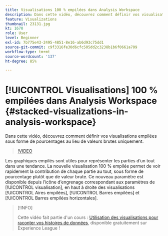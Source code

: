 ```yaml
---
title: Visualisations 100 % empilées dans Analysis Workspace
description: Dans cette vidéo, découvrez comment définir vos visualisations empilées sous forme de pourcentages au lieu de valeurs brutes uniquement.
feature: Visualizations
thumbnail: 23131.jpg
kt: 1670
role: User
level: Beginner
exl-id: 7b775e43-2495-4851-8e16-ab6d93c75dd1
source-git-commit: c9f3316fe30d6cfc505dd2c3238b1b6f0661a709
workflow-type: tm+mt
source-wordcount: '137'
ht-degree: 85%

---
```


# [!UICONTROL Visualisations] 100 % empilées dans Analysis Workspace {#stacked-visualizations-in-analysis-workspace}

Dans cette vidéo, découvrez comment définir vos visualisations empilées sous forme de pourcentages au lieu de valeurs brutes uniquement.

>[!VIDEO](https://video.tv.adobe.com/v/23131/?quality=12)

Les graphiques empilés sont utiles pour représenter les parties d’un tout dans une tendance. La nouvelle visualisation 100 % empilée permet de voir rapidement la contribution de chaque partie au tout, sous forme de pourcentage plutôt que de valeur brute. Ce nouveau paramètre est disponible depuis lʼicône dʼengrenage correspondant aux paramètres de [!UICONTROL visualisation], en haut à droite des visualisations [!UICONTROL Aires empilées], [!UICONTROL Barres empilées] et [!UICONTROL Barres empilées horizontales].

>[!INFO]
>
> Cette vidéo fait partie d&#39;un cours : [Utilisation des visualisations pour raconter vos histoires de données](https://experienceleague.adobe.com/?recommended=Analytics-U-1-2021.1.visualizations&amp;lang=fr), disponible gratuitement sur Experience League !
